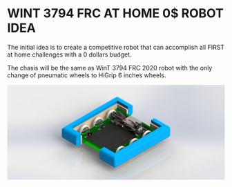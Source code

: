# WINT 3794 FRC AT HOME 0$ ROBOT IDEA

The initial idea is to create a competitive robot that can accomplish all FIRST at home challenges with a 0 dollars budget.

The chasis will be the same as WinT 3794 FRC 2020 robot with the only change of pneumatic wheels to HiGrip 6 inches wheels.

![](https://github.com/PaoloReyes254/FRC_At_Home_2021/blob/master/Images/Chasis.JPG?raw=true)